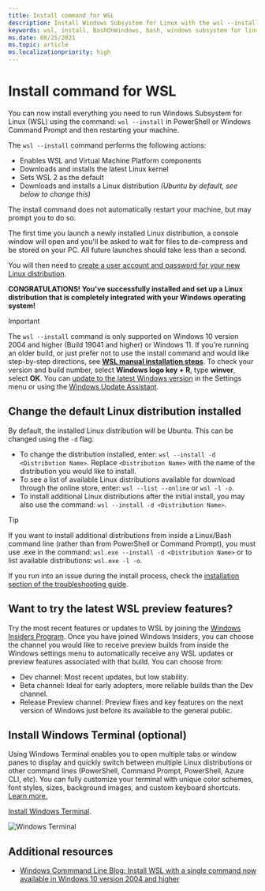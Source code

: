 ```yaml
---
title: Install command for WSL
description: Install Windows Subsystem for Linux with the wsl --install command. Use a Bash terminal on your Windows machine run by favorite Linux distribution - Ubuntu, Debian, SUSE, Kali, Fedora, Pengwin, Alpine, and more are also available.
keywords: wsl, install, BashOnWindows, bash, windows subsystem for linux, install ubuntu on windows, enable WSL2, linux on windows
ms.date: 08/25/2021
ms.topic: article
ms.localizationpriority: high
---
```


# Install command for WSL

You can now install everything you need to run Windows Subsystem for Linux (WSL) using the command: `wsl --install` in PowerShell or Windows Command Prompt and then restarting your machine.

The `wsl --install` command performs the following actions:

- Enables WSL and Virtual Machine Platform components
- Downloads and installs the latest Linux kernel
- Sets WSL 2 as the default
- Downloads and installs a Linux distribution *(Ubuntu by default, see below to change this)*

The install command does not automatically restart your machine, but may prompt you to do so.

The first time you launch a newly installed Linux distribution, a console window will open and you'll be asked to wait for files to de-compress and be stored on your PC. All future launches should take less than a second.

You will then need to [create a user account and password for your new Linux distribution](./user-support.md).

**CONGRATULATIONS! You've successfully installed and set up a Linux distribution that is completely integrated with your Windows operating system!**

> [!IMPORTANT]
> The `wsl --install` command is only supported on Windows 10 version 2004 and higher (Build 19041 and higher) or Windows 11. If you're running an older build, or just prefer not to use the install command and would like step-by-step directions, see **[WSL manual installation steps](./install-manual.md)**. To check your version and build number, select **Windows logo key + R**, type **winver**, select **OK**. You can [update to the latest Windows version](ms-settings:windowsupdate) in the Settings menu or using the [Windows Update Assistant](https://www.microsoft.com/software-download/windows10).

## Change the default Linux distribution installed

By default, the installed Linux distribution will be Ubuntu. This can be changed using the `-d` flag.

- To change the distribution installed, enter: `wsl --install -d <Distribution Name>`. Replace `<Distribution Name>` with the name of the distribution you would like to install.
- To see a list of available Linux distributions available for download through the online store, enter: `wsl --list --online` or `wsl -l -o`.
- To install additional Linux distributions after the initial install, you may also use the command: `wsl --install -d <Distribution Name>`.

> [!TIP]
> If you want to install additional distributions from inside a Linux/Bash command line (rather than from PowerShell or Command Prompt), you must use .exe in the command: `wsl.exe --install -d <Distribution Name>` or to list available distributions: `wsl.exe -l -o`.

If you run into an issue during the install process, check the [installation section of the troubleshooting guide](./troubleshooting.md#installation-issues).

## Want to try the latest WSL preview features?

Try the most recent features or updates to WSL by joining the [Windows Insiders Program](https://insider.windows.com/getting-started). Once you have joined Windows Insiders, you can choose the channel you would like to receive preview builds from inside the Windows settings menu to automatically receive any WSL updates or preview features associated with that build. You can choose from:

- Dev channel: Most recent updates, but low stability.
- Beta channel: Ideal for early adopters, more reliable builds than the Dev channel.
- Release Preview channel: Preview fixes and key features on the next version of Windows just before its available to the general public.

## Install Windows Terminal (optional)

Using Windows Terminal enables you to open multiple tabs or window panes to display and quickly switch between multiple Linux distributions or other command lines (PowerShell, Command Prompt, PowerShell, Azure CLI, etc). You can fully customize your terminal with unique color schemes, font styles, sizes, background images, and custom keyboard shortcuts. [Learn more.](/windows/terminal)

[Install Windows Terminal](/windows/terminal/get-started).

  ![Windows Terminal](media/terminal.png)

## Additional resources

- [Windows Commmand Line Blog: Install WSL with a single command now available in Windows 10 version 2004 and higher](https://devblogs.microsoft.com/commandline/install-wsl-with-a-single-command-now-available-in-windows-10-version-2004-and-higher/)